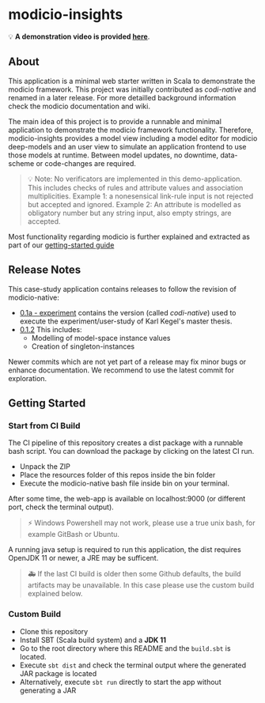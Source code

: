 # modicio-insights

:bulb: **A demonstration video is provided [here](https://videocampus.sachsen.de/m/3edea95717a07f74373ac0bdab1f29938e6374fa262a938afa55818b19d84d071c53fa20f61bf52acac6ea4530bc21c4fdeeb1b6c8814c6af38deacd54130e5d)**.

## About

This application is a minimal web starter written in Scala to demonstrate the modicio framework. This project was initially contributed as *codi-native* and renamed in a later release. For more detailled background information check the modicio documentation and wiki.

The main idea of this project is to provide a runnable and minimal application to demonstrate the modicio framework functionality. Therefore, modicio-insights provides a model view including a model editor for modicio deep-models and an user view to simulate an application frontend to use those models at runtime. Between model updates, no downtime, data-scheme or code-changes are required.

> :bulb: Note: No verificators are implemented in this demo-application. This includes checks of rules and attribute values and association multiplicities. Example 1: a nonesensical link-rule input is not rejected but accepted and ignored. Example 2: An attribute is modelled as obligatory number but any string input, also empty strings, are accepted.

Most functionality regarding modicio is further explained and extracted as part of our [getting-started guide](https://github.com/modicio/modicio/wiki/Getting-Started)

## Release Notes

This case-study application contains releases to follow the revision of modicio-native:

* [0.1a - experiment](https://github.com/modicio/modicio-insights/releases/tag/0.1a) contains the version (called *codi-native*) used to execute the experiment/user-study of Karl Kegel's master thesis.
* [0.1.2](https://github.com/modicio/modicio-insights/releases/tag/0.1.2) This includes: 
   * Modelling of model-space instance values
   * Creation of singleton-instances
   
Newer commits which are not yet part of a release may fix minor bugs or enhance documentation. We recommend to use the latest commit for exploration.

## Getting Started

### Start from CI Build

The CI pipeline of this repository creates a dist package with a runnable bash script. You can download the package by clicking on the latest CI run. 
* Unpack the ZIP
* Place the resources folder of this repos inside the bin folder
* Execute the modicio-native bash file inside bin on your terminal. 

After some time, the web-app is available on localhost:9000 (or different port, check the terminal output).

> :zap: Windows Powershell may not work, please use a true unix bash, for example GitBash or Ubuntu.

A running java setup is required to run this application, the dist requires OpenJDK 11 or newer, a JRE may be sufficent.

> :ambulance: If the last CI build is older then some Github defaults, the build artifacts may be unavailable. In this case please use the custom build explained below.

###  Custom Build

* Clone this repository
* Install SBT (Scala build system) and a **JDK 11**
* Go to the root directory where this README and the ``build.sbt`` is located.
* Execute ``sbt dist`` and check the terminal output where the generated JAR package is located
* Alternatively, execute ``sbt run`` directly to start the app without generating a JAR
